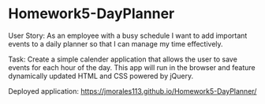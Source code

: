 # Homework5-DayPlanner

User Story: As an employee with a busy schedule
I want to add important events to a daily planner
so that I can manage my time effectively.

Task: Create a simple calender application that allows the user to save events for each hour of the day. This app will run in the browser and feature dynamically updated HTML and CSS powered by jQuery.

Deployed application: https://jmorales113.github.io/Homework5-DayPlanner/


